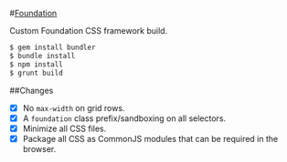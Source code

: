 #[Foundation](http://foundation.zurb.com)

Custom Foundation CSS framework build.

```bash
$ gem install bundler
$ bundle install
$ npm install
$ grunt build
```

##Changes

- [x] No `max-width` on grid rows.
- [x] A `foundation` class prefix/sandboxing on all selectors.
- [x] Minimize all CSS files.
- [x] Package all CSS as CommonJS modules that can be required in the browser.
